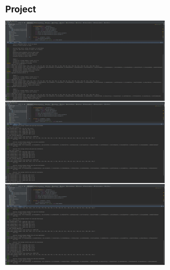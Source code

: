 # Project
![image](https://github.com/LOGIC-P/Project/blob/main/img/server.jpg)
![image](https://github.com/LOGIC-P/Project/blob/main/img/c1.jpg)
![image](https://github.com/LOGIC-P/Project/blob/main/img/c2.jpg)
